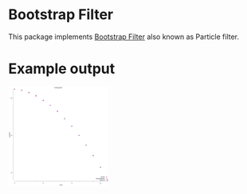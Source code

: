 # Bootstrap Filter

This package implements [Bootstrap Filter](https://en.wikipedia.org/wiki/Particle_filter#The_bootstrap_filter) also known as Particle filter.

# Example output

<img src="../../examples/bf/system.png" alt="Bootstrap filter in action" width="200">
